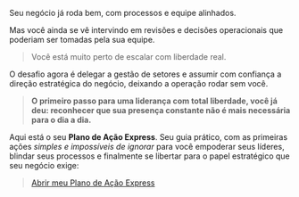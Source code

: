 Seu negócio já roda bem, com processos e equipe alinhados.

Mas você ainda se vê intervindo em revisões e decisões operacionais que poderiam ser tomadas pela sua equipe.

> Você está muito perto de escalar com liberdade real.

O desafio agora é delegar a gestão de setores e assumir com confiança a direção estratégica do negócio, deixando a operação rodar sem você.

> **O primeiro passo para uma liderança com total liberdade, você já deu: reconhecer que sua presença constante não é mais necessária para o dia a dia.**

Aqui está o seu **Plano de Ação Express**. Seu guia prático, com as primeiras ações _simples e impossíveis de ignorar_ para você empoderar seus líderes, blindar seus processos e finalmente se libertar para o papel estratégico que seu negócio exige:

> [Abrir meu Plano de Ação Express](https://www.notion.so/Plano-de-A-o-1ff14a173b5680e1a46fd26432ad442f?pvs=21)
